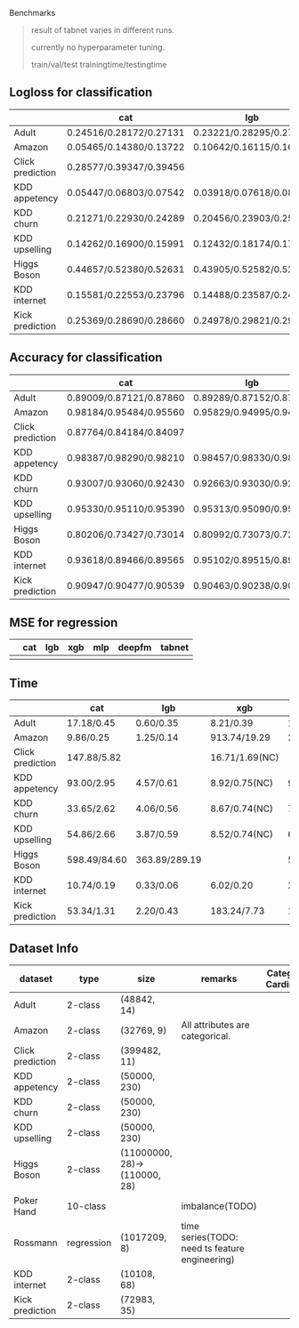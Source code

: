 Benchmarks

> result of tabnet varies in different runs.
>
> currently no hyperparameter tuning.
>
> train/val/test	trainingtime/testingtime

## Logloss for classification

|                  | cat                     | lgb                     | xgb                         | tabnet                  | deepfm  | xdeepfm |
| ---------------- | ----------------------- | ----------------------- | --------------------------- | ----------------------- | ------- | ------- |
| Adult            | 0.24516/0.28172/0.27131 | 0.23221/0.28295/0.27426 | 0.23950/0.28206/0.27349     | 0.29325/0.31499/0.30178 | 0.33268 | 0.37763 |
| Amazon           | 0.05465/0.14380/0.13722 | 0.10642/0.16115/0.16032 | 0.12437/0.16315/0.16617     | 0.19419/0.20156/0.21318 | 0.16690 | 0.16557 |
| Click prediction | 0.28577/0.39347/0.39456 |                         | 0.41084/0.42598/0.43015(NC) |                         |         |         |
| KDD appetency    | 0.05447/0.06803/0.07542 | 0.03918/0.07618/0.08524 | 0.05070/0.07569/0.08581(NC) | 0.07842/0.07495/0.08187 |         |         |
| KDD churn        | 0.21271/0.22930/0.24289 | 0.20456/0.23903/0.25444 | 0.20931/0.23597/0.24995(NC) | 0.24645/0.24244/0.25685 |         |         |
| KDD upselling    | 0.14262/0.16900/0.15991 | 0.12432/0.18174/0.17090 | 0.14625/0.17439/0.16699(NC) | 0.19321/0.20779/0.20061 |         |         |
| Higgs Boson      | 0.44657/0.52380/0.52631 | 0.43905/0.52582/0.52842 | 0.44332/0.53331/0.53792     | 0.51379/0.53267/0.53592 | 0.56709 |         |
| KDD internet     | 0.15581/0.22553/0.23796 | 0.14488/0.23587/0.24542 | 0.15240/0.23042/0.24110     | 0.22564/0.26689/0.27502 | 0.27066 | 0.26032 |
| Kick prediction  | 0.25369/0.28690/0.28660 | 0.24978/0.29821/0.29723 | 0.25519/0.29396/0.29351     | 0.30693/0.31026/0.31210 | 0.30343 | 0.30509 |

## Accuracy for classification

|                  | cat                     | lgb                     | xgb                         | tabnet                  |
| ---------------- | ----------------------- | ----------------------- | --------------------------- | ----------------------- |
| Adult            | 0.89009/0.87121/0.87860 | 0.89289/0.87152/0.87450 | 0.89033/0.87121/0.87798     | 0.86245/0.85033/0.86293 |
| Amazon           | 0.98184/0.95484/0.95560 | 0.95829/0.94995/0.94706 | 0.95794/0.95011/0.94843     | 0.94192/0.94660/0.93943 |
| Click prediction | 0.87764/0.84184/0.84097 |                         | 0.83633/0.83370/0.83167(NC) |                         |
| KDD appetency    | 0.98387/0.98290/0.98210 | 0.98457/0.98330/0.98160 | 0.98310/0.98340/0.98230(NC) | 0.98177/0.98340/0.98220 |
| KDD churn        | 0.93007/0.93060/0.92430 | 0.92663/0.93030/0.92300 | 0.92853/0.93010/0.92410(NC) | 0.92650/0.93020/0.92300 |
| KDD upselling    | 0.95330/0.95110/0.95390 | 0.95313/0.95090/0.95260 | 0.95673/0.94980/0.95210(NC) | 0.94077/0.93420/0.93620 |
| Higgs Boson      | 0.80206/0.73427/0.73014 | 0.80992/0.73073/0.72714 | 0.79895/0.72586/0.72127     | 0.74003/0.72705/0.72282 |
| KDD internet     | 0.93618/0.89466/0.89565 | 0.95102/0.89515/0.89416 | 0.94195/0.89911/0.89219     | 0.90683/0.89614/0.89070 |
| Kick prediction  | 0.90947/0.90477/0.90539 | 0.90463/0.90238/0.90251 | 0.90779/0.90299/0.90251     | 0.89365/0.89464/0.89333 |

## MSE for regression

|      | cat  | lgb  | xgb  | mlp  | deepfm | tabnet |
| ---- | ---- | ---- | ---- | ---- | ------ | ------ |
|      |      |      |      |      |        |        |



## Time

|                  | cat          | lgb           | xgb            | tabnet      |
| ---------------- | ------------ | ------------- | -------------- | ----------- |
| Adult            | 17.18/0.45   | 0.60/0.35     | 8.21/0.39      | 170.84/2.38 |
| Amazon           | 9.86/0.25    | 1.25/0.14     | 913.74/19.29   | 28.33/1.61  |
| Click prediction | 147.88/5.82  |               | 16.71/1.69(NC) |             |
| KDD appetency    | 93.00/2.95   | 4.57/0.61     | 8.92/0.75(NC)  | 91.62/3.15  |
| KDD churn        | 33.65/2.62   | 4.06/0.56     | 8.67/0.74(NC)  | 76.36/3.34  |
| KDD upselling    | 54.86/2.66   | 3.87/0.59     | 8.52/0.74(NC)  | 68.87/3.04  |
| Higgs Boson      | 598.49/84.60 | 363.89/289.19 |                | 586.78/4.89 |
| KDD internet     | 10.74/0.19   | 0.33/0.06     | 6.02/0.20      | 29.69/0.53  |
| Kick prediction  | 53.34/1.31   | 2.20/0.43     | 183.24/7.73    | 154.66/3.68 |

## Dataset Info

| dataset          | type       | size                         | remarks                                        | Categorical feature Cardinality(#TODO) |
| ---------------- | ---------- | ---------------------------- | ---------------------------------------------- | -------------------------------------- |
| Adult            | 2-class    | (48842, 14)                  |                                                |                                        |
| Amazon           | 2-class    | (32769, 9)                   | All attributes are categorical.                |                                        |
| Click prediction | 2-class    | (399482, 11)                 |                                                |                                        |
| KDD appetency    | 2-class    | (50000, 230)                 |                                                |                                        |
| KDD churn        | 2-class    | (50000, 230)                 |                                                |                                        |
| KDD upselling    | 2-class    | (50000, 230)                 |                                                |                                        |
| Higgs Boson      | 2-class    | (11000000, 28)->(110000, 28) |                                                |                                        |
| Poker Hand       | 10-class   |                              | imbalance(TODO)                                |                                        |
| Rossmann         | regression | (1017209, 8)                 | time series(TODO: need ts feature engineering) |                                        |
| KDD internet     | 2-class    | (10108, 68)                  |                                                |                                        |
| Kick prediction  | 2-class    | (72983, 35)                  |                                                |                                        |